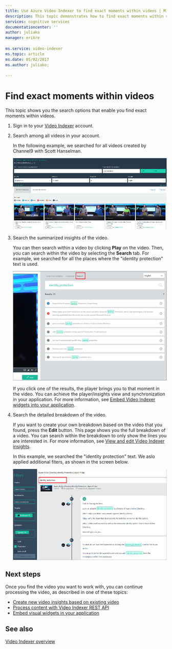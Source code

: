 ```yaml
---
title: Use Azure Video Indexer to find exact moments within videos | Microsoft Docs
description: This topic demonstrates how to find exact moments within videos.
services: cognitive services
documentationcenter: ''
author: juliako
manager: erikre

ms.service: video-indexer
ms.topic: article
ms.date: 05/02/2017
ms.author: juliako;

---
```

# Find exact moments within videos

This topic shows you the search options that enable you find exact moments within videos.

1. Sign in to your [Video Indexer](http://vi.microsoft.com) account.
2. Search among all videos in your account.

	In the following example, we searched for all videos created by Channel9 with Scott Hanselman.

	![Search](./media/video-indexer-search/video-indexer-search01.png)
	
3. Search the summarized insights of the video.

	You can then search within a video by clicking **Play** on the video. Then, you can search within the video by selecting the **Search** tab. For example, we searched for all the places where the "identity protection" text is used. 

	![Search](./media/video-indexer-search/video-indexer-search02.png)

	If you click one of the results, the player brings you to that moment in the video. You can achieve the player/insights view and synchronization in your application. For more information, see [Embed Video Indexer widgets into your application](video-indexer-embed-widgets.md). 

	
4. Search the detailed breakdown of the video.

	If you want to create your own breakdown based on the video that you found, press the **Edit** button. This page shows you the full breakdown of a video. You can search within the breakdown to only show the lines you are interested in. For more information, see [View and edit Video Indexer insights](video-indexer-view-edit.md).

	In this example, we searched the "identity protection" text. We aslo applied additional fiters, as shown in the screen below.

	![Search](./media/video-indexer-search/video-indexer-search03.png)

## Next steps 

Once you find the video you want to work with, you can continue processing the video, as described in one of these topics: 

- [Create new video insights based on existing video](video-indexer-create-new.md)
- [Process content with Video Indexer REST API](video-indexer-use-apis.md)
- [Embed visual widgets in your application](video-indexer-embed-widgets.md)

## See also

[Video Indexer overview](video-indexer-overview.md)
